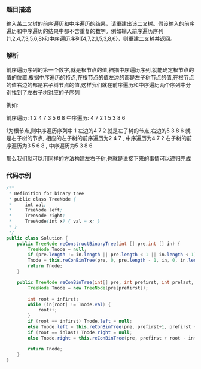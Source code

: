 ### 题目描述

输入某二叉树的前序遍历和中序遍历的结果，请重建出该二叉树。假设输入的前序遍历和中序遍历的结果中都不含重复的数字。例如输入前序遍历序列{1,2,4,7,3,5,6,8}和中序遍历序列{4,7,2,1,5,3,8,6}，则重建二叉树并返回。

### 解析

前序遍历序列的第一个数字,就是根节点的值,扫描中序遍历序列,就能确定根节点的值的位置.根据中序遍历的特点,在根节点的值左边的都是左子树节点的值,在根节点的值右边的都是右子树节点的值,这样我们就在前序遍历和中序遍历两个序列中分别找到了左右子树对应的子序列

例如:

前序遍历: 1 2 4 7 3 5 6 8
中序遍历: 4 7 2 1 5 3 8 6

1为根节点,则中序遍历序列中 1 左边的4 7 2 就是左子树的节点,右边的5 3 8 6 就是右子树的节点, 相应的左子树的前序遍历为2 4 7 , 中序遍历为4 7 2 右子树的前序遍历为3 5 6 8 , 中序遍历为5 3 8 6

那么我们就可以用同样的方法构建左右子树,也就是说接下来的事情可以递归完成

### 代码示例

```java
/**
 * Definition for binary tree
 * public class TreeNode {
 *     int val;
 *     TreeNode left;
 *     TreeNode right;
 *     TreeNode(int x) { val = x; }
 * }
 */
public class Solution {
    public TreeNode reConstructBinaryTree(int [] pre,int [] in) {
        TreeNode Tnode = null;
        if (pre.length != in.length || pre.length < 1 || in.length < 1) return Tnode;
        Tnode = this.reConBinTree(pre, 0, pre.length - 1, in, 0, in.length - 1);
        return Tnode;
    }

    public TreeNode reConBinTree(int[] pre, int prefirst, int prelast, int[] in, int infirst, int inlast) {
		TreeNode Tnode = new TreeNode(pre[prefirst]);
		
		int root = infirst;
		while (in[root] != Tnode.val) {
			root++;
		}
		if (root == infirst) Tnode.left = null;
		else Tnode.left = this.reConBinTree(pre, prefirst+1, prefirst + root - infirst, in, infirst, root - 1);
		if (root == inlast) Tnode.right = null;
		else Tnode.right = this.reConBinTree(pre, prefirst + root - infirst + 1, prelast, in, root + 1, inlast);
		
		return Tnode;
	}
}
```